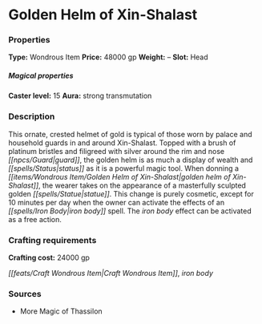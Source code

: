 ﻿---
Title: "Golden Helm of Xin-Shalast"
Type: "Wondrous Item"
Price: "48000 gp"
Weight: "–"
Slot: "Head"
Caster level: "15"
Aura: "strong transmutation"
Description: |
  "This ornate, crested helmet of gold is typical of those worn by palace and household guards in and around Xin-Shalast. Topped with a brush of platinum bristles and filigreed with silver around the rim and nose guard, the golden helm is as much a display of wealth and status as it is a powerful magic tool. When donning a _golden helm of Xin-Shalast_, the wearer takes on the appearance of a masterfully sculpted golden statue. This change is purely cosmetic, except for 10 minutes per day when the owner can activate the effects of an _iron body_ spell. The _iron body_ effect can be activated as a free action."
Crafting cost: "24000 gp"
Sources: "['More Magic of Thassilon']"
---

# Golden Helm of Xin-Shalast

### Properties

**Type:** Wondrous Item **Price:** 48000 gp **Weight:** – **Slot:** Head

##### Magical properties

**Caster level:** 15 **Aura:** strong transmutation

### Description

This ornate, crested helmet of gold is typical of those worn by palace and household guards in and around Xin-Shalast. Topped with a brush of platinum bristles and filigreed with silver around the rim and nose _[[npcs/Guard|guard]]_, the golden helm is as much a display of wealth and _[[spells/Status|status]]_ as it is a powerful magic tool. When donning a _[[items/Wondrous Item/Golden Helm of Xin-Shalast|golden helm of Xin-Shalast]]_, the wearer takes on the appearance of a masterfully sculpted golden _[[spells/Statue|statue]]_. This change is purely cosmetic, except for 10 minutes per day when the owner can activate the effects of an _[[spells/Iron Body|iron body]]_ spell. The _iron body_ effect can be activated as a free action.

### Crafting requirements

**Crafting cost:** 24000 gp

_[[feats/Craft Wondrous Item|Craft Wondrous Item]]_, _iron body_

### Sources

* More Magic of Thassilon